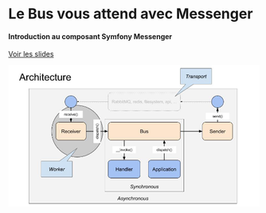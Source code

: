 # Le **Bus** vous attend avec **Messenger**
#### Introduction au composant Symfony Messenger
  
[Voir les slides](https://docs.google.com/presentation/d/1Sln4EJODLy64PhGzkH6ThbJGTEk_VPpgHVi_-jUfEwY/edit?usp=sharing)

![Messenger](https://github.com/alxvgt/afup-symfony-messenger/raw/master/symfony-messenger.jpg)
